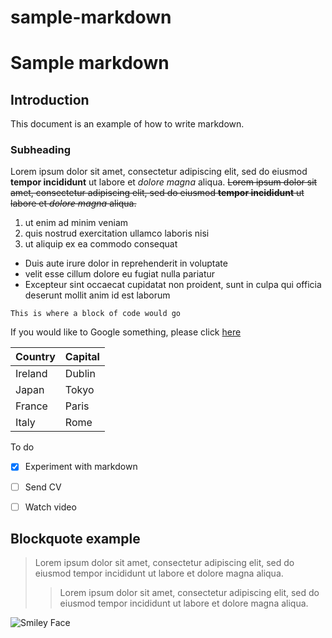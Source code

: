 # sample-markdown

# Sample markdown

## Introduction

This document is an example of how to write markdown.


### Subheading

Lorem ipsum dolor sit amet, consectetur adipiscing elit, sed do eiusmod **tempor incididunt** ut labore et *dolore magna* aliqua. ~~Lorem ipsum dolor sit amet, consectetur adipiscing elit, sed do eiusmod **tempor incididunt** ut labore et *dolore magna* aliqua.~~

1. ut enim ad minim veniam
2. quis nostrud exercitation ullamco laboris nisi 
3. ut aliquip ex ea commodo consequat

- Duis aute irure dolor in reprehenderit in voluptate 
- velit esse cillum dolore eu fugiat nulla pariatur
- Excepteur sint occaecat cupidatat non proident, sunt in culpa qui officia deserunt mollit anim id est laborum


`This is where a block of code would go`

If you would like to Google something, please click [here](https://wwww.google.com)




| Country | Capital |
| ----------- | ----------- |
| Ireland | Dublin |
| Japan | Tokyo |
| France | Paris |
| Italy | Rome |


To do
- [x] Experiment with markdown
- [ ] Send CV
- [ ] Watch video


## Blockquote example

>Lorem ipsum dolor sit amet, consectetur adipiscing elit, sed do eiusmod tempor incididunt ut labore et dolore magna aliqua.
>> Lorem ipsum dolor sit amet, consectetur adipiscing elit, sed do eiusmod tempor incididunt ut labore et dolore magna aliqua.


![Smiley Face](http://clipart-library.com/images/di48R8RLT.jpg)
